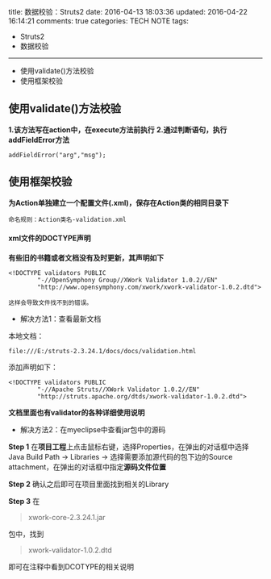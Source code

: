 title: 数据校验：Struts2
date: 2016-04-13 18:03:36
updated: 2016-04-22 16:14:21
comments: true
categories: TECH NOTE
tags:
- Struts2
- 数据校验
---
* 使用validate()方法校验
* 使用框架校验

<!-- more -->

## 使用validate()方法校验
**1.该方法写在action中，在execute方法前执行**
**2.通过判断语句，执行addFieldError方法**
    
    addFieldError("arg","msg");

## 使用框架校验
**为Action单独建立一个配置文件(.xml)，保存在Action类的相同目录下**
    
    命名规则：Action类名-validation.xml

#### xml文件的DOCTYPE声明
**有些旧的书籍或者文档没有及时更新，其声明如下**
```
<!DOCTYPE validators PUBLIC 
        "-//OpenSymphony Group//XWork Validator 1.0.2//EN"
        "http://www.opensymphony.com/xwork/xwork-validator-1.0.2.dtd">
```

    这样会导致文件找不到的错误。

* 解决方法1：查看最新文档

本地文档：
    
    file:///E:/struts-2.3.24.1/docs/docs/validation.html

添加声明如下：
```
<!DOCTYPE validators PUBLIC 
        "-//Apache Struts//XWork Validator 1.0.2//EN"
        "http://struts.apache.org/dtds/xwork-validator-1.0.2.dtd">
```

**文档里面也有validator的各种详细使用说明**

* 解决方法2：在myeclipse中查看jar包中的源码

**Step 1**
在**项目工程**上点击鼠标右键，选择Properties，在弹出的对话框中选择 Java Build Path -> Libraries -> 选择需要添加源代码的包下边的Source attachment，在弹出的对话框中指定**源码文件位置**

**Step 2**
确认之后即可在项目里面找到相关的Library

**Step 3**
在

> xwork-core-2.3.24.1.jar

包中，找到

> xwork-validator-1.0.2.dtd

即可在注释中看到DCOTYPE的相关说明
